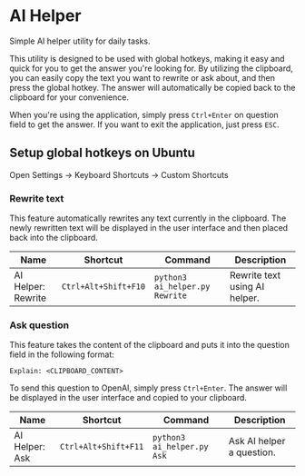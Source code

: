# AI Helper

Simple AI helper utility for daily tasks.

This utility is designed to be used with global hotkeys, making it easy and quick for you to get the answer
you're looking for. By utilizing the clipboard, you can easily copy the text you want to rewrite or ask about,
and then press the global hotkey. The answer will automatically be copied back to the clipboard for your convenience.

When you're using the application, simply press `Ctrl+Enter` on question field to get the answer.
If you want to exit the application, just press `ESC`.

## Setup global hotkeys on Ubuntu

Open Settings -> Keyboard Shortcuts -> Custom Shortcuts

### Rewrite text

This feature automatically rewrites any text currently in the clipboard.
The newly rewritten text will be displayed in the user interface and then placed back into the clipboard.

| Name               | Shortcut             | Command                        | Description                   |
|--------------------|----------------------|--------------------------------|-------------------------------|
| AI Helper: Rewrite | `Ctrl+Alt+Shift+F10` | `python3 ai_helper.py Rewrite` | Rewrite text using AI helper. |

### Ask question

This feature takes the content of the clipboard and puts it into the question field in the following format:

```
Explain: <CLIPBOARD_CONTENT>
```

To send this question to OpenAI, simply press `Ctrl+Enter`. The answer will be displayed in the user interface and
copied to your clipboard.

| Name           | Shortcut             | Command                    | Description               |
|----------------|----------------------|----------------------------|---------------------------|
| AI Helper: Ask | `Ctrl+Alt+Shift+F11` | `python3 ai_helper.py Ask` | Ask AI helper a question. |

